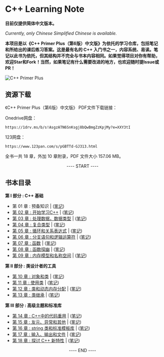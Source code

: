 # C++ Learning Note
**目前仅提供简体中文版本。**

*Currently, only Chinese Simplified Chinese is available.*


**本项目是以《C++ Primer Plus（第6版）中文版》为依托的学习仓库，包括笔记和所给出的课后练习答案。这是最有名的 C++ 入门书之一，内容系统、易读。笔记以此书为依托，但其结构并不完全与书本内容相同。如果觉得项目对你有帮助，欢迎Star和Fork！当然，如果笔记有什么需要改进的地方，也欢迎随时提Issue或PR！**

![C++ Primer Plus](https://camo.githubusercontent.com/04a4e993d30d3b81464c300cee8672ab7f7ae5e3f2815860bf509c1a7502d186/68747470733a2f2f7374617469632e66756e67656e6f6d6963732e636f6d2f696d616765732f323032312f30372f632d7072696d65722d706c7573362e6a7067)

## 资源下载

《C++ Primer Plus（第6版）中文版》 PDF文件下载链接：

Onedrive网盘：
```
https://1drv.ms/b/s!AsgzATN6SnKsgj8bQwBmgZzKpjMy?e=XXY3tI
```
123网盘：
```
https://www.123pan.com/s/pGBTTd-GJ313.html
```
全书一共 18 章，外加 10 章附录，PDF 文件大小 157.06 MB。


<p align="center"><a> ---- START ---- </a></p>

## 书本目录

**第 I 部分 : C++ 基础**

- 第 01 章 : 预备知识 | ([笔记](Notes/Chapter01.md))
- [第 02 章 : 开始学习C++](Exercises/Chapter02/README.md) | ([笔记](Notes/Chapter02.md))
- [第 03 章 : 处理数据，数据类型](Exercises/Chapter03/README.md) | ([笔记](Notes/Chapter03.md))
- [第 04 章 : 复合类型](Exercises/Chapter04/README.md) | ([笔记](Notes/Chapter04.md))
- [第 05 章 : 循环和关系表达式](Exercises/Chapter05/README.md) | ([笔记](Notes/Chapter05.md))
- [第 06 章 : 分支语句和逻辑运算符](Exercises/Chapter06/README.md) | ([笔记](Notes/Chapter06.md))
- [第 07 章 : 函数](Exercises/Chapter07/README.md) | ([笔记](Notes/Chapter07.md))
- [第 08 章 : 函数探幽](Exercises/Chapter08/README.md) | ([笔记](Notes/Chapter08.md))
- [第 09 章 : 内存模型和名称空间](Exercises/Chapter09/README.md) | ([笔记](Notes/Chapter09.md))

**第 II 部分 : 类设计者的工具**

- [第 10 章 : 对象和类](Exercises/Chapter10/README.md) | ([笔记](Notes/Chapter10.md))
- [第 11 章 : 使用类](Exercises/Chapter11/README.md) | ([笔记](Notes/Chapter11.md))
- [第 12 章 : 类和动态内存分配](Exercises/Chapter12/README.md) | ([笔记](Notes/Chapter12.md))
- [第 13 章 : 类继承](Exercises/Chapter13/README.md) | ([笔记](Notes/Chapter13.md))

**第 III 部分 : 高级主题和标准库**

- [第 14 章 : C++中的代码重用](Exercises/Chapter14/README.md) | ([笔记](Notes/Chapter14.md))
- [第 15 章 : 友元、异常和其他](Exercises/Chapter15/README.md) | ([笔记](Notes/Chapter15.md))
- [第 16 章 : string 类和标准模板库](Exercises/Chapter16/README.md) | ([笔记](Notes/Chapter16.md))
- [第 17 章 : 输入、输出和文件](Exercises/Chapter17/README.md) | ([笔记](Notes/Chapter17.md))
- [第 18 章 : 探讨 C++ 新特性](Exercises/Chapter18/README.md) | ([笔记](Notes/Chapter18.md))

<p align="center"><a> ---- END ---- </a></p>



